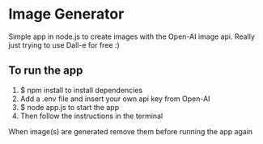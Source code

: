 # Image Generator

Simple app in node.js to create images with the Open-AI image api.
Really just trying to use Dall-e for free :)

## To run the app

1. $ npm install       to install dependencies
2. Add a .env file and insert your own api key from Open-AI
3. $ node app.js       to start the app
4. Then follow the instructions in the terminal

When image(s) are generated remove them before running the app again
